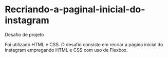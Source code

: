 # Recriando-a-paginal-inicial-do-instagram
Desafio de projeto

Foi utilizado HTML e CSS. O desafio consiste em recriar a página inicial do instagram empregando HTML e CSS com uso de Flexbox.
